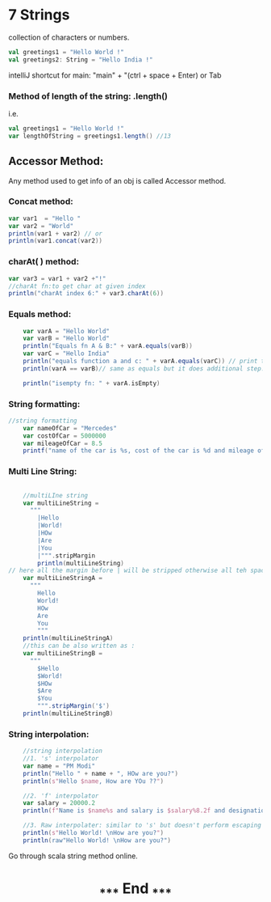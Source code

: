 # 7 Strings
collection of characters or numbers.
```scala
val greetings1 = "Hello World !"
val greetings2: String = "Hello India !"
```
intelliJ shortcut for main: "main" + "(ctrl + space + Enter) or Tab <br>
### Method of length of the string: .length() <br>
i.e.
```scala
val greetings1 = "Hello World !"
var lengthOfString = greetings1.length() //13
```

## Accessor Method:
Any method used to get info of an obj is called Accessor method.<br>

### Concat method:
```scala
var var1  = "Hello "
var var2 = "World"
println(var1 + var2) // or
println(var1.concat(var2))
```

### charAt( ) method:
```scala
var var3 = var1 + var2 +"!"
//charAt fn:to get char at given index
println("charAt index 6:" + var3.charAt(6))
```
### Equals method:
```scala
    var varA = "Hello World"
    var varB = "Hello World"
    println("Equals fn A & B:" + varA.equals(varB))
    var varC = "Hello India"
    println("equals function a and c: " + varA.equals(varC)) // print true if both strings have same content
    println(varA == varB)// same as equals but it does additional step. It first check varA and varB arenot null.

    println("isempty fn: " + varA.isEmpty)
```

### String formatting:
```scala
//string formatting
    var nameOfCar = "Mercedes"
    var costOfCar = 5000000
    var mileageOfCar = 8.5
    printf("name of the car is %s, cost of the car is %d and mileage of the car is %f", nameOfCar, costOfCar, mileageOfCar)
```

### Multi Line String:
```scala

    //multiLIne string
    var multiLineString =
      """
        |Hello
        |World!
        |HOw
        |Are
        |You
        |""".stripMargin
        println(multiLineString)
// here all the margin before | will be stripped otherwise all teh spaces will be printing as in below case.
    var multiLineStringA =
      """
        Hello
        World!
        HOw
        Are
        You
        """
    println(multiLineStringA)
    //this can be also written as :
    var multiLineStringB =
      """
        $Hello
        $World!
        $HOw
        $Are
        $You
        """.stripMargin('$')
    println(multiLineStringB)
```

### String interpolation:
```scala
    //string interpolation
    //1. 's' interpolator
    var name = "PM Modi"
    println("Hello " + name + ", HOw are you?")
    println(s"Hello $name, How are YOu ??")

    //2. 'f' interpolator
    var salary = 20000.2
    println(f"Name is $name%s and salary is $salary%8.2f and designation is PM")

    //3. Raw interpolater: similar to 's' but doesn't perform escaping -\n \t
    println(s"Hello World! \nHow are you?")
    println(raw"Hello World! \nHow are you?")

```

Go through scala string method online.













<h1 align="center"><sub>***</sub> End <sub>***</sub></h1>